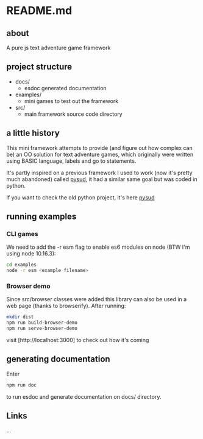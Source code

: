 # README.md

## about

A pure js text adventure game framework

## project structure

-   docs/
    -   esdoc generated documentation
-   examples/
    -   mini games to test out the framework
-   src/
    -   main framework source code directory

## a little history

This mini framework attempts to provide (and figure out how complex can be) an OO solution for text adventure games, which originally were written using BASIC language, labels and go to statements.

It's partly inspired on a previous framework I used to work (now it's pretty much abandoned) called [pysud], it had a similar same goal but was coded in python.

If you want to check the old python project, it's here [pysud]

## running examples

### CLI games

We need to add the -r esm flag to enable es6 modules on node (BTW I'm using node 10.16.3):

```bash
cd examples
node -r esm <example filename>
```

### Browser demo

Since src/browser classes were added this library can also be used in a web page (thanks to browserify).
After running:

```bash
mkdir dist
npm run build-browser-demo
npm run serve-browser-demo
```

visit [http://localhost:3000] to check out how it's coming

## generating documentation

Enter

```bash
npm run doc
```

to run esdoc and generate documentation on docs/ directory.

## Links

...

[pysud]: https://github.com/francisco-pinchentti/pysud
